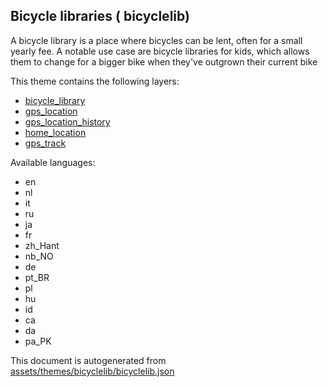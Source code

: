 

 Bicycle libraries ( bicyclelib) 
---------------------------------



A bicycle library is a place where bicycles can be lent, often for a small yearly fee. A notable use case are bicycle libraries for kids, which allows them to change for a bigger bike when they've outgrown their current bike

This theme contains the following layers:



  - [bicycle_library](../Layers/bicycle_library.md)
  - [gps_location](../Layers/gps_location.md)
  - [gps_location_history](../Layers/gps_location_history.md)
  - [home_location](../Layers/home_location.md)
  - [gps_track](../Layers/gps_track.md)


Available languages:



  - en
  - nl
  - it
  - ru
  - ja
  - fr
  - zh_Hant
  - nb_NO
  - de
  - pt_BR
  - pl
  - hu
  - id
  - ca
  - da
  - pa_PK
 

This document is autogenerated from [assets/themes/bicyclelib/bicyclelib.json](https://github.com/pietervdvn/MapComplete/blob/develop/assets/themes/bicyclelib/bicyclelib.json)